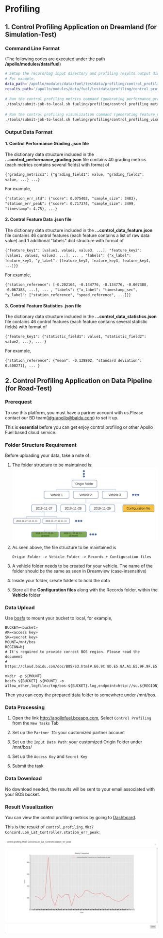 # Profiling

## 1. Control Profiling Application on Dreamland (for Simulation-Test)

### Command Line Format
(The following codes are executed under the path **/apollo/modules/data/fuel**)

```bash
# Setup the record/bag input directory and profiling results output directory.
# For example,
data_path='/apollo/modules/data/fuel/testdata/profiling/control_profiling/Sim_Test'
results_path='/apollo/modules/data/fuel/testdata/profiling/control_profiling/generated'

# Run the control profiling metrics command (generating performance_grading.json file)
./tools/submit-job-to-local.sh fueling/profiling/control_profiling_metrics.py -ctl_metrics_input_path_local $data_path -ctl_metrics_output_path_local $results_path

# Run the control profiling visualization command (generating feature_data.json file)
./tools/submit-job-to-local.sh fueling/profiling/control_profiling_visualization.py -ctl_visual_input_path_local $results_path -ctl_visual_output_path_local $results_path --ctl_visual_simulation_only_test
```

### Output Data Format

#### 1. Control Performance Grading .json file

The dictionary data structure included in the **...control_performance_grading.json** file contains 40 grading metrics (each metrics contains several fields) with format of

`{"grading_metrics1": {"grading_field1": value, "grading_field2": value, ...} ...}`

For example,

`{"station_err_std": {"score": 0.075403, "sample_size": 3483}, "station_err_peak": {"score": 0.717374, "sample_size": 3499, "timestamp": 4.75}, ...}`

#### 2. Control Feature Data .json file

The dictionary data structure included in the **...control_data_feature.json** file contains 46 control features (each feature contains a list of raw data value) and 1 additional "labels" dict structure with format of

`{"feature_key1": [value1, value2, value3, ...], "feature_key2": [value1, value2, value3, ...], ... , "labels": {"x_label": feature_key1, "y_label": [feature_key2, feature_key3, feature_key4, ...]}}`

For example,

`{"station_reference": [-0.202164, -0.134776, -0.134776, -0.067388, -0.067388, ...], ... ,
"labels": {"x_label": "timestamp_sec", "y_label": ["station_reference", "speed_reference", ...]}}`

#### 3. Control Feature Statistics .json file

The dictionary data structure included in the **...control_data_statistics.json** file contains 46 control features (each feature contains several statistic fields) with format of

`{"feature_key1": {"statistic_field1": value1, "statistic_field2": value2, ...}, ... }`

For example,

`{"station_reference": {"mean": -0.138802, "standard deviation": 0.400271}, ... }`



## 2. Control Profiling Application on Data Pipeline (for Road-Test)

### Prerequest

To use this platform, you must have a partner account with us.Please contact our BD team(idg-apollo@baidu.com) to set it up.

This is **essential** before you can get enjoy control profiling or other Apollo Fuel based cloud service.

### Folder Structure Requirement

Before uploading your data, take a note of:
1. The folder structure to be maintained is:
   ![](images/folder_struct.png)

2. As seen above, the file structure to be maintained is
   ```
   Origin Folder -> Vehicle Folder -> Records + Configuration files
   ```
3. A vehicle folder needs to be created for your vehicle. The name of the folder
   should be the same as seen in Dreamview (case-insensitive)
4. Inside your folder, create folders to hold the data
5. Store all the **Configuration files** along with the Records folder, within
   the **Vehicle** folder

### Data Upload

Use [bosfs](https://cloud.baidu.com/doc/BOS/BOSCLI/8.5CBOS.20FS.html) to mount
your bucket to local, for example,

```
BUCKET=<bucket>
AK=<access key>
SK=<secret key>
MOUNT=/mnt/bos
REGION=bj
# It's required to provide correct BOS region. Please read the document
# https://cloud.baidu.com/doc/BOS/S3.html#.E6.9C.8D.E5.8A.A1.E5.9F.9F.E5.90.8D

mkdir -p ${MOUNT}
bosfs ${BUCKET} ${MOUNT} -o allow_other,logfile=/tmp/bos-${BUCKET}.log,endpoint=http://su.${REGION}.bcebos.com,ak=${AK},sk=${SK}
```

Then you can copy the prepared data folder to somewhere under /mnt/bos.

### Data Processing

1. Open the link http://apollofuel.bceapp.com, Select `Control Profiling` from the `New Tasks` Tab

2. Set up the `Partner ID`: your customized partner account

3. Set up the `Input Data Path`: your customized Origin Folder under /mnt/bos/

4. Set up the `Access Key` and `Secret Key`

5. Submit the task

### Data Download

No download needed, the results will be sent to your email associated with your BOS bucket.

### Result Visualization
You can view the control profiling metrics by going to [Dashboard](http://usa-data.baidu.com:8001/api/v1/namespaces/default/services/http:warehouse-service:8000/proxy/metrics).


This is the resukt of `control.profiling.Mkz7 Concord.Lon_Lat_Controller.station_err_peak`:

![](images/control_profiling_result.png)
